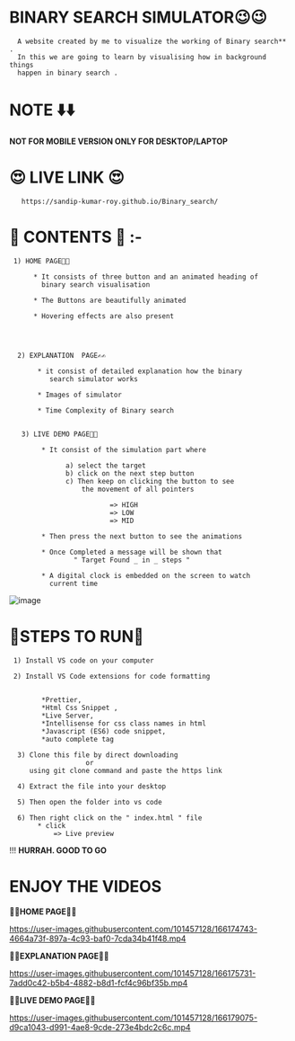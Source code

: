 # BINARY SEARCH SIMULATOR😉😉

      A website created by me to visualize the working of Binary search** .
      In this we are going to learn by visualising how in background things 
      happen in binary search .


# NOTE ⬇️⬇️

**NOT FOR MOBILE VERSION ONLY FOR DESKTOP/LAPTOP**


# 😍 LIVE LINK 😍

       https://sandip-kumar-roy.github.io/Binary_search/


# 🤠 CONTENTS 🤠 :-

     1) HOME PAGE🙏🙏

          * It consists of three button and an animated heading of 
            binary search visualisation

          * The Buttons are beautifully animated

          * Hovering effects are also present
          
          


      2) EXPLANATION  PAGE✍️✍️

           * it consist of detailed explanation how the binary 
              search simulator works
          
           * Images of simulator

           * Time Complexity of Binary search 

   
       3) LIVE DEMO PAGE🧐🧐

            * It consist of the simulation part where 
             
                  a) select the target
                  b) click on the next step button
                  c) Then keep on clicking the button to see
                      the movement of all pointers
                             
                             => HIGH
                             => LOW
                             => MID

            * Then press the next button to see the animations
                
            * Once Completed a message will be shown that
                    " Target Found _ in _ steps "
            
            * A digital clock is embedded on the screen to watch
              current time
              
![image](https://user-images.githubusercontent.com/101457128/166180213-beae7c5a-6ae5-422b-abf4-68e13228ced6.png)


# 🤔STEPS TO RUN🤔

     1) Install VS code on your computer

     2) Install VS Code extensions for code formatting
       

            *Prettier, 
            *Html Css Snippet ,
            *Live Server, 
            *Intellisense for css class names in html
            *Javascript (ES6) code snippet, 
            *auto complete tag 

      3) Clone this file by direct downloading
                       or
         using git clone command and paste the https link

      4) Extract the file into your desktop 
      
      5) Then open the folder into vs code

      6) Then right click on the " index.html " file
           * click 
               => Live preview
       
!!!
**HURRAH. GOOD TO GO**     

# ENJOY THE VIDEOS

**🙂🙂HOME PAGE🙂🙂**

https://user-images.githubusercontent.com/101457128/166174743-4664a73f-897a-4c93-baf0-7cda34b41f48.mp4
                                     
**🙂🙂EXPLANATION PAGE🙂🙂**  

https://user-images.githubusercontent.com/101457128/166175731-7add0c42-b5b4-4882-b8d1-fcf4c96bf35b.mp4


**🙂🙂LIVE DEMO PAGE🙂🙂**


https://user-images.githubusercontent.com/101457128/166179075-d9ca1043-d991-4ae8-9cde-273e4bdc2c6c.mp4



